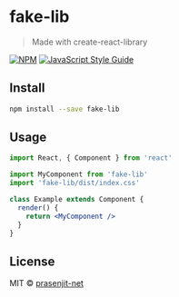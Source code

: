 # fake-lib

> Made with create-react-library

[![NPM](https://img.shields.io/npm/v/fake-lib.svg)](https://www.npmjs.com/package/fake-lib) [![JavaScript Style Guide](https://img.shields.io/badge/code_style-standard-brightgreen.svg)](https://standardjs.com)

## Install

```bash
npm install --save fake-lib
```

## Usage

```jsx
import React, { Component } from 'react'

import MyComponent from 'fake-lib'
import 'fake-lib/dist/index.css'

class Example extends Component {
  render() {
    return <MyComponent />
  }
}
```

## License

MIT © [prasenjit-net](https://github.com/prasenjit-net)
